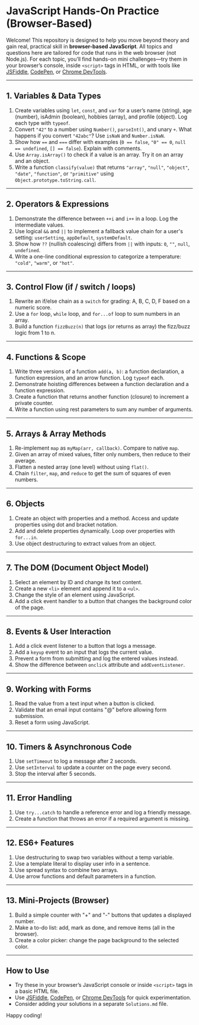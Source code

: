 # JavaScript Hands-On Practice (Browser-Based)

Welcome! This repository is designed to help you move beyond theory and gain real, practical skill in **browser-based JavaScript**. All topics and questions here are tailored for code that runs in the web browser (not Node.js). For each topic, you’ll find hands-on mini challenges—try them in your browser’s console, inside `<script>` tags in HTML, or with tools like [JSFiddle](https://jsfiddle.net/), [CodePen](https://codepen.io/), or [Chrome DevTools](https://developer.chrome.com/docs/devtools/).

---

## 1. Variables & Data Types

1. Create variables using `let`, `const`, and `var` for a user’s name (string), age (number), isAdmin (boolean), hobbies (array), and profile (object). Log each type with `typeof`.
2. Convert `"42"` to a number using `Number()`, `parseInt()`, and unary `+`. What happens if you convert `"42abc"`? Use `isNaN` and `Number.isNaN`.
3. Show how `==` and `===` differ with examples (`0 == false`, `"0" == 0`, `null == undefined`, `[] == false`). Explain with comments.
4. Use `Array.isArray()` to check if a value is an array. Try it on an array and an object.
5. Write a function `classify(value)` that returns `"array"`, `"null"`, `"object"`, `"date"`, `"function"`, or `"primitive"` using `Object.prototype.toString.call`.

---

## 2. Operators & Expressions

1. Demonstrate the difference between `++i` and `i++` in a loop. Log the intermediate values.
2. Use logical `&&` and `||` to implement a fallback value chain for a user's setting: `userSetting`, `appDefault`, `systemDefault`.
3. Show how `??` (nullish coalescing) differs from `||` with inputs: `0`, `""`, `null`, `undefined`.
4. Write a one-line conditional expression to categorize a temperature: `"cold"`, `"warm"`, or `"hot"`.

---

## 3. Control Flow (if / switch / loops)

1. Rewrite an if/else chain as a `switch` for grading: A, B, C, D, F based on a numeric score.
2. Use a `for` loop, `while` loop, and `for...of` loop to sum numbers in an array.
3. Build a function `fizzBuzz(n)` that logs (or returns as array) the fizz/buzz logic from 1 to n.

---

## 4. Functions & Scope

1. Write three versions of a function `add(a, b)`: a function declaration, a function expression, and an arrow function. Log `typeof` each.
2. Demonstrate hoisting differences between a function declaration and a function expression.
3. Create a function that returns another function (closure) to increment a private counter.
4. Write a function using rest parameters to sum any number of arguments.

---

## 5. Arrays & Array Methods

1. Re-implement `map` as `myMap(arr, callback)`. Compare to native `map`.
2. Given an array of mixed values, filter only numbers, then reduce to their average.
3. Flatten a nested array (one level) without using `flat()`.
4. Chain `filter`, `map`, and `reduce` to get the sum of squares of even numbers.

---

## 6. Objects

1. Create an object with properties and a method. Access and update properties using dot and bracket notation.
2. Add and delete properties dynamically. Loop over properties with `for...in`.
3. Use object destructuring to extract values from an object.

---

## 7. The DOM (Document Object Model)

1. Select an element by ID and change its text content.
2. Create a new `<li>` element and append it to a `<ul>`.
3. Change the style of an element using JavaScript.
4. Add a click event handler to a button that changes the background color of the page.

---

## 8. Events & User Interaction

1. Add a click event listener to a button that logs a message.
2. Add a `keyup` event to an input that logs the current value.
3. Prevent a form from submitting and log the entered values instead.
4. Show the difference between `onclick` attribute and `addEventListener`.

---

## 9. Working with Forms

1. Read the value from a text input when a button is clicked.
2. Validate that an email input contains "@" before allowing form submission.
3. Reset a form using JavaScript.

---

## 10. Timers & Asynchronous Code

1. Use `setTimeout` to log a message after 2 seconds.
2. Use `setInterval` to update a counter on the page every second.
3. Stop the interval after 5 seconds.

---

## 11. Error Handling

1. Use `try...catch` to handle a reference error and log a friendly message.
2. Create a function that throws an error if a required argument is missing.

---

## 12. ES6+ Features

1. Use destructuring to swap two variables without a temp variable.
2. Use a template literal to display user info in a sentence.
3. Use spread syntax to combine two arrays.
4. Use arrow functions and default parameters in a function.

---

## 13. Mini-Projects (Browser)

1. Build a simple counter with "+" and "-" buttons that updates a displayed number.
2. Make a to-do list: add, mark as done, and remove items (all in the browser).
3. Create a color picker: change the page background to the selected color.

---

## How to Use

- Try these in your browser’s JavaScript console or inside `<script>` tags in a basic HTML file.
- Use [JSFiddle](https://jsfiddle.net/), [CodePen](https://codepen.io/), or [Chrome DevTools](https://developer.chrome.com/docs/devtools/) for quick experimentation.
- Consider adding your solutions in a separate `Solutions.md` file.

Happy coding!
